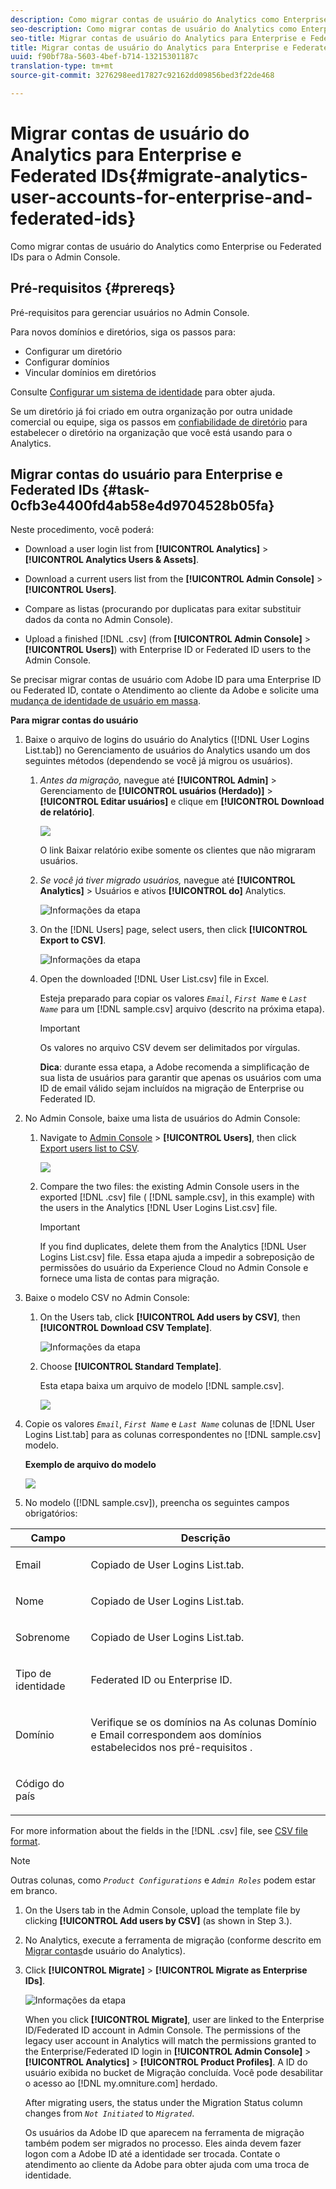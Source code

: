 ```yaml
---
description: Como migrar contas de usuário do Analytics como Enterprise ou Federated IDs para o Admin Console.
seo-description: Como migrar contas de usuário do Analytics como Enterprise ou Federated IDs para o Admin Console.
seo-title: Migrar contas de usuário do Analytics para Enterprise e Federated IDs
title: Migrar contas de usuário do Analytics para Enterprise e Federated IDs
uuid: f90bf78a-5603-4bef-b714-13215301187c
translation-type: tm+mt
source-git-commit: 3276298eed17827c92162dd09856bed3f22de468

---
```



# Migrar contas de usuário do Analytics para Enterprise e Federated IDs{#migrate-analytics-user-accounts-for-enterprise-and-federated-ids}

Como migrar contas de usuário do Analytics como Enterprise ou Federated IDs para o Admin Console.

## Pré-requisitos {#prereqs}

Pré-requisitos para gerenciar usuários no Admin Console.

Para novos domínios e diretórios, siga os passos para:

* Configurar um diretório
* Configurar domínios
* Vincular domínios em diretórios

Consulte [Configurar um sistema de identidade](https://helpx.adobe.com/enterprise/using/set-up-identity.html) para obter ajuda.

Se um diretório já foi criado em outra organização por outra unidade comercial ou equipe, siga os passos em [confiabilidade de diretório](https://helpx.adobe.com/enterprise/using/set-up-identity.html#Directorytrusting) para estabelecer o diretório na organização que você está usando para o Analytics.

## Migrar contas do usuário para Enterprise e Federated IDs {#task-0cfb3e4400fd4ab58e4d9704528b05fa}

Neste procedimento, você poderá:

* Download a user login list from **[!UICONTROL Analytics]** &gt; **[!UICONTROL Analytics Users &amp; Assets]**.

* Download a current users list from the **[!UICONTROL Admin Console]** &gt; **[!UICONTROL Users]**.

* Compare as listas (procurando por duplicatas para exitar substituir dados da conta no Admin Console).
* Upload a finished [!DNL .csv] (from **[!UICONTROL Admin Console]** &gt; **[!UICONTROL Users]**) with Enterprise ID or Federated ID users to the Admin Console.

Se precisar migrar contas de usuário com Adobe ID para uma Enterprise ID ou Federated ID, contate o Atendimento ao cliente da Adobe e solicite uma [mudança de identidade de usuário em massa](https://helpx.adobe.com/enterprise/using/bulk-operations.html).

**Para migrar contas do usuário**

1. Baixe o arquivo de logins do usuário do Analytics ([!DNL User Logins List.tab]) no Gerenciamento de usuários do Analytics usando um dos seguintes métodos (dependendo se você já migrou os usuários).
   1. *Antes da migração,* navegue até **[!UICONTROL Admin]** &gt; Gerenciamento de **[!UICONTROL usuários (Herdado)]** &gt; **[!UICONTROL Editar usuários]** e clique em **[!UICONTROL Download de relatório]**.

      ![](assets/download-report.png)

      O link Baixar relatório exibe somente os clientes que não migraram usuários.

   1. *Se você já tiver migrado usuários,* navegue até **[!UICONTROL Analytics]** &gt; Usuários e ativos **[!UICONTROL do]** Analytics.

      ![Informações da etapa](assets/admin-analytics-users-assets.png)

   1. On the [!DNL Users] page, select users, then click **[!UICONTROL Export to CSV]**.

      ![Informações da etapa](assets/export-csv-migrate.png)

   1. Open the downloaded [!DNL User List.csv] file in Excel.

      Esteja preparado para copiar os valores *`Email`*, *`First Name`* e *`Last Name`* para um [!DNL sample.csv] arquivo (descrito na próxima etapa).

      >[!IMPORTANT]
      >
      >Os valores no arquivo CSV devem ser delimitados por vírgulas.

      **Dica**: durante essa etapa, a Adobe recomenda a simplificação de sua lista de usuários para garantir que apenas os usuários com uma ID de email válido sejam incluídos na migração de Enterprise ou Federated ID.

1. No Admin Console, baixe uma lista de usuários do Admin Console:

   1. Navigate to [Admin Console](http://adminconsole.adobe.html/#) &gt; **[!UICONTROL Users]**, then click [Export users list to CSV](https://helpx.adobe.com/enterprise/using/users.html).

      ![](assets/export-csv.png)

   1. Compare the two files: the existing Admin Console users in the exported [!DNL .csv] file ( [!DNL sample.csv], in this example) with the users in the Analytics [!DNL User Logins List.csv] file.

      >[!IMPORTANT]
      >
      >If you find duplicates, delete them from the Analytics [!DNL User Logins List.csv] file. Essa etapa ajuda a impedir a sobreposição de permissões do usuário da Experience Cloud no Admin Console e fornece uma lista de contas para migração.

1. Baixe o modelo CSV no Admin Console:
   1. On the Users tab, click **[!UICONTROL Add users by CSV]**, then **[!UICONTROL Download CSV Template]**.

      ![Informações da etapa](assets/add-users-csv.png)

   1. Choose **[!UICONTROL Standard Template]**.

      Esta etapa baixa um arquivo de modelo [!DNL sample.csv].

      ![](assets/download-csv-template.png)

1. Copie os valores *`Email`*, *`First Name`* e *`Last Name`* colunas de [!DNL User Logins List.tab] para as colunas correspondentes no [!DNL sample.csv] modelo.

   **Exemplo de arquivo do modelo**

   ![](assets/sample.png)

1. No modelo ([!DNL sample.csv]), preencha os seguintes campos obrigatórios:

<table id="table_1B5EEFDB5BD8436EB760BE5FFAB1CF02"> 
 <thead> 
  <tr> 
   <th colname="col1" class="entry"> Campo </th> 
   <th colname="col2" class="entry"> Descrição </th> 
  </tr>
 </thead>
 <tbody> 
  <tr> 
   <td colname="col1"> <p>Email </p> </td> 
   <td colname="col2"> <p>Copiado de <span class="filepath">User Logins List.tab</span>. </p> </td> 
  </tr> 
  <tr> 
   <td colname="col1"> <p>Nome </p> </td> 
   <td colname="col2"> <p>Copiado de <span class="filepath">User Logins List.tab</span>. </p> </td> 
  </tr> 
  <tr> 
   <td colname="col1"> <p>Sobrenome </p> </td> 
   <td colname="col2"> <p>Copiado de <span class="filepath">User Logins List.tab</span>. </p> </td> 
  </tr> 
  <tr> 
   <td colname="col1"> <p>Tipo de identidade </p> </td> 
   <td colname="col2"> <p><span class="term"> Federated ID</span> ou <span class="term"> Enterprise ID</span>. </p> </td> 
  </tr> 
  <tr> 
   <td colname="col1"> <p>Domínio </p> </td> 
   <td colname="col2"> <p>Verifique se os domínios na As colunas <span class="term"> Domínio</span> e Email <span class="term"> correspondem aos domínios estabelecidos nos</span> pré-requisitos <a href="/help/admin/user-management2/user-migration/c-migration-tool/migrate-enterprise.md#prereqs" format="dita" scope="local"></a>. </p> </td> 
  </tr> 
  <tr> 
   <td colname="col1"> <p>Código do país </p> </td> 
   <td colname="col2"> </td> 
  </tr> 
 </tbody> 
</table>

For more information about the fields in the [!DNL .csv] file, see [CSV file format](https://helpx.adobe.com/enterprise/using/users.html).

>[!NOTE]
>
>Outras colunas, como *`Product Configurations`* e *`Admin Roles`* podem estar em branco.

1. On the Users tab in the Admin Console, upload the template file by clicking **[!UICONTROL Add users by CSV]** (as shown in Step 3.).
1. No Analytics, execute a ferramenta de migração (conforme descrito em [Migrar contas](/help/admin/user-management2/user-migration/c-migration-tool/t-migrate-users.md)de usuário do Analytics).
1. Click **[!UICONTROL Migrate]** &gt; **[!UICONTROL Migrate as Enterprise IDs]**.

   ![Informações da etapa](assets/migrate-as-enterprise.png)

   When you click **[!UICONTROL Migrate]**, user are linked to the Enterprise ID/Federated ID account in Admin Console. The permissions of the legacy user account in Analytics will match the permissions granted to the Enterprise/Federated ID login in **[!UICONTROL Admin Console]** &gt; **[!UICONTROL Analytics]** &gt; **[!UICONTROL Product Profiles]**. A ID do usuário exibida no bucket de Migração concluída. Você pode desabilitar o acesso ao [!DNL my.omniture.com] herdado.

   After migrating users, the status under the Migration Status column changes from *`Not Initiated`* to *`Migrated`*.

   Os usuários da Adobe ID que aparecem na ferramenta de migração também podem ser migrados no processo. Eles ainda devem fazer logon com a Adobe ID até a identidade ser trocada. Contate o atendimento ao cliente da Adobe para obter ajuda com uma troca de identidade.
